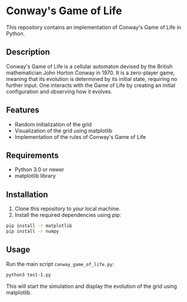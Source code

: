 # Conway's Game of Life

This repository contains an implementation of Conway's Game of Life in Python.

## Description

Conway's Game of Life is a cellular automaton devised by the British mathematician John Horton Conway in 1970. It is a zero-player game, meaning that its evolution is determined by its initial state, requiring no further input. One interacts with the Game of Life by creating an initial configuration and observing how it evolves.

## Features

- Random initialization of the grid
- Visualization of the grid using matplotlib
- Implementation of the rules of Conway's Game of Life

## Requirements

- Python 3.0 or newer
- matplotlib library

## Installation

1. Clone this repository to your local machine.
2. Install the required dependencies using pip:

```bash
pip install -r matplotlib
pip install -r numpy
```

## Usage

Run the main script `conway_game_of_life.py`:

```bash
python3 test-1.py
```

This will start the simulation and display the evolution of the grid using matplotlib.
